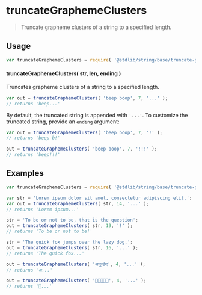 <!--

@license Apache-2.0

Copyright (c) 2023 The Stdlib Authors.

Licensed under the Apache License, Version 2.0 (the "License");
you may not use this file except in compliance with the License.
You may obtain a copy of the License at

   http://www.apache.org/licenses/LICENSE-2.0

Unless required by applicable law or agreed to in writing, software
distributed under the License is distributed on an "AS IS" BASIS,
WITHOUT WARRANTIES OR CONDITIONS OF ANY KIND, either express or implied.
See the License for the specific language governing permissions and
limitations under the License.

-->

# truncateGraphemeClusters

> Truncate grapheme clusters of a string to a specified length.

<section class="usage">

## Usage

```javascript
var truncateGraphemeClusters = require( '@stdlib/string/base/truncate-grapheme-clusters' );
```

#### truncateGraphemeClusters( str, len, ending )

Truncates grapheme clusters of a string to a specified length.

```javascript
var out = truncateGraphemeClusters( 'beep boop', 7, '...' );
// returns 'beep...'
```

By default, the truncated string is appended with `'...'`. To customize the truncated string, provide an `ending` argument:

```javascript
var out = truncateGraphemeClusters( 'beep boop', 7, '!' );
// returns 'beep b!'

out = truncateGraphemeClusters( 'beep boop', 7, '!!!' );
// returns 'beep!!!'
```

</section>

<!-- /.usage -->

<section class="examples">

## Examples

<!-- eslint no-undef: "error" -->

```javascript
var truncateGraphemeClusters = require( '@stdlib/string/base/truncate-grapheme-clusters' );

var str = 'Lorem ipsum dolor sit amet, consectetur adipiscing elit.';
var out = truncateGraphemeClusters( str, 14, '...' );
// returns 'Lorem ipsum...'

str = 'To be or not to be, that is the question';
out = truncateGraphemeClusters( str, 19, '!' );
// returns 'To be or not to be!'

str = 'The quick fox jumps over the lazy dog.';
out = truncateGraphemeClusters( str, 16, '...' );
// returns 'The quick fox...'

out = truncateGraphemeClusters( 'अनुच्छेद', 4, '...' );
// returns 'अ...'

out = truncateGraphemeClusters( '🌷🌷🌷🌷🌷', 4, '...' );
// returns '🌷...'
```

</section>

<!-- /.examples -->

<!-- Section for related `stdlib` packages. Do not manually edit this section, as it is automatically populated. -->

<section class="related">

</section>

<!-- /.related -->

<!-- Section for all links. Make sure to keep an empty line after the `section` element and another before the `/section` close. -->

<section class="links">

</section>

<!-- /.links -->

